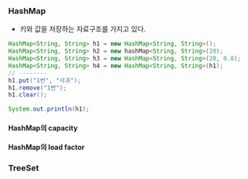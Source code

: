 ### HashMap
-  키와 값을 저장하는 자료구조를 가지고 있다.
```java
HashMap<String, String> h1 = new HashMap<String, String>();
HashMap<String, String> h2 = new hashMap<String, String>(20);
HashMap<String, String> h3 = new HashMap<String, String>(20, 0.8);
HashMap<String, String> h4 = new HashMap<String, String>(h1);
// -------- 
h1.put("1번", "사과");
h1.remove("1번");
h1.clear();

System.out.println(h1);
```
#### HashMap의 capacity
#### HashMap의 load factor
### TreeSet